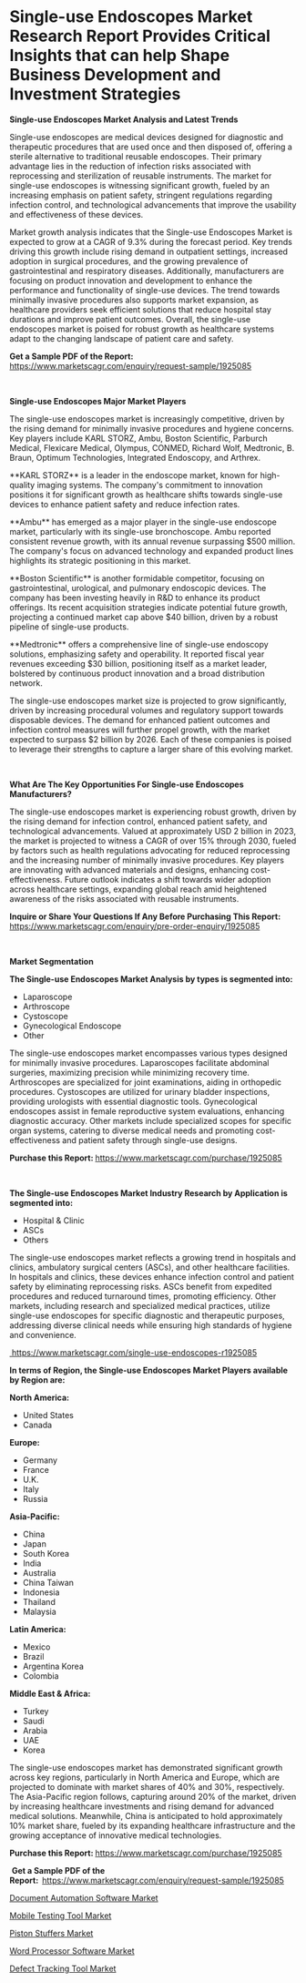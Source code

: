 <p><h1>Single-use Endoscopes Market Research Report Provides Critical Insights that can help Shape Business Development and Investment Strategies</h1></p><p><strong>Single-use Endoscopes Market Analysis and Latest Trends</strong></p>
<p><p>Single-use endoscopes are medical devices designed for diagnostic and therapeutic procedures that are used once and then disposed of, offering a sterile alternative to traditional reusable endoscopes. Their primary advantage lies in the reduction of infection risks associated with reprocessing and sterilization of reusable instruments. The market for single-use endoscopes is witnessing significant growth, fueled by an increasing emphasis on patient safety, stringent regulations regarding infection control, and technological advancements that improve the usability and effectiveness of these devices.</p><p>Market growth analysis indicates that the Single-use Endoscopes Market is expected to grow at a CAGR of 9.3% during the forecast period. Key trends driving this growth include rising demand in outpatient settings, increased adoption in surgical procedures, and the growing prevalence of gastrointestinal and respiratory diseases. Additionally, manufacturers are focusing on product innovation and development to enhance the performance and functionality of single-use devices. The trend towards minimally invasive procedures also supports market expansion, as healthcare providers seek efficient solutions that reduce hospital stay durations and improve patient outcomes. Overall, the single-use endoscopes market is poised for robust growth as healthcare systems adapt to the changing landscape of patient care and safety.</p></p>
<p><strong>Get a Sample PDF of the Report:&nbsp;</strong> <a href="https://www.marketscagr.com/enquiry/request-sample/1925085?utm_campaign=1694&utm_medium=2&utm_source=Github&utm_content=ia&utm_term=24102024&utm_id=single-use-endoscopes">https://www.marketscagr.com/enquiry/request-sample/1925085</a></p>
<p>&nbsp;</p>
<p><strong>Single-use Endoscopes Major Market Players</strong></p>
<p><p>The single-use endoscopes market is increasingly competitive, driven by the rising demand for minimally invasive procedures and hygiene concerns. Key players include KARL STORZ, Ambu, Boston Scientific, Parburch Medical, Flexicare Medical, Olympus, CONMED, Richard Wolf, Medtronic, B. Braun, Optimum Technologies, Integrated Endoscopy, and Arthrex.</p><p>**KARL STORZ** is a leader in the endoscope market, known for high-quality imaging systems. The company's commitment to innovation positions it for significant growth as healthcare shifts towards single-use devices to enhance patient safety and reduce infection rates.</p><p>**Ambu** has emerged as a major player in the single-use endoscope market, particularly with its single-use bronchoscope. Ambu reported consistent revenue growth, with its annual revenue surpassing $500 million. The company's focus on advanced technology and expanded product lines highlights its strategic positioning in this market.</p><p>**Boston Scientific** is another formidable competitor, focusing on gastrointestinal, urological, and pulmonary endoscopic devices. The company has been investing heavily in R&D to enhance its product offerings. Its recent acquisition strategies indicate potential future growth, projecting a continued market cap above $40 billion, driven by a robust pipeline of single-use products.</p><p>**Medtronic** offers a comprehensive line of single-use endoscopy solutions, emphasizing safety and operability. It reported fiscal year revenues exceeding $30 billion, positioning itself as a market leader, bolstered by continuous product innovation and a broad distribution network.</p><p>The single-use endoscopes market size is projected to grow significantly, driven by increasing procedural volumes and regulatory support towards disposable devices. The demand for enhanced patient outcomes and infection control measures will further propel growth, with the market expected to surpass $2 billion by 2026. Each of these companies is poised to leverage their strengths to capture a larger share of this evolving market.</p></p>
<p>&nbsp;</p>
<p><strong>What Are The Key Opportunities For Single-use Endoscopes Manufacturers?</strong></p>
<p><p>The single-use endoscopes market is experiencing robust growth, driven by the rising demand for infection control, enhanced patient safety, and technological advancements. Valued at approximately USD 2 billion in 2023, the market is projected to witness a CAGR of over 15% through 2030, fueled by factors such as health regulations advocating for reduced reprocessing and the increasing number of minimally invasive procedures. Key players are innovating with advanced materials and designs, enhancing cost-effectiveness. Future outlook indicates a shift towards wider adoption across healthcare settings, expanding global reach amid heightened awareness of the risks associated with reusable instruments.</p></p>
<p><strong>Inquire or Share Your Questions If Any Before Purchasing This Report:</strong> <a href="https://www.marketscagr.com/enquiry/pre-order-enquiry/1925085?utm_campaign=1694&utm_medium=2&utm_source=Github&utm_content=ia&utm_term=24102024&utm_id=single-use-endoscopes">https://www.marketscagr.com/enquiry/pre-order-enquiry/1925085</a></p>
<p>&nbsp;</p>
<p><strong>Market Segmentation</strong></p>
<p><strong>The Single-use Endoscopes Market Analysis by types is segmented into:</strong></p>
<p><ul><li>Laparoscope</li><li>Arthroscope</li><li>Cystoscope</li><li>Gynecological Endoscope</li><li>Other</li></ul></p>
<p><p>The single-use endoscopes market encompasses various types designed for minimally invasive procedures. Laparoscopes facilitate abdominal surgeries, maximizing precision while minimizing recovery time. Arthroscopes are specialized for joint examinations, aiding in orthopedic procedures. Cystoscopes are utilized for urinary bladder inspections, providing urologists with essential diagnostic tools. Gynecological endoscopes assist in female reproductive system evaluations, enhancing diagnostic accuracy. Other markets include specialized scopes for specific organ systems, catering to diverse medical needs and promoting cost-effectiveness and patient safety through single-use designs.</p></p>
<p><strong>Purchase this Report:&nbsp;</strong><a href="https://www.marketscagr.com/purchase/1925085?utm_campaign=1694&utm_medium=2&utm_source=Github&utm_content=ia&utm_term=24102024&utm_id=single-use-endoscopes">https://www.marketscagr.com/purchase/1925085</a></p>
<p>&nbsp;</p>
<p><strong>The Single-use Endoscopes Market Industry Research by Application is segmented into:</strong></p>
<p><ul><li>Hospital & Clinic</li><li>ASCs</li><li>Others</li></ul></p>
<p><p>The single-use endoscopes market reflects a growing trend in hospitals and clinics, ambulatory surgical centers (ASCs), and other healthcare facilities. In hospitals and clinics, these devices enhance infection control and patient safety by eliminating reprocessing risks. ASCs benefit from expedited procedures and reduced turnaround times, promoting efficiency. Other markets, including research and specialized medical practices, utilize single-use endoscopes for specific diagnostic and therapeutic purposes, addressing diverse clinical needs while ensuring high standards of hygiene and convenience.</p></p>
<p><a href="https://www.marketscagr.com/single-use-endoscopes-r1925085?utm_campaign=1694&utm_medium=2&utm_source=Github&utm_content=ia&utm_term=24102024&utm_id=single-use-endoscopes">&nbsp;https://www.marketscagr.com/single-use-endoscopes-r1925085</a></p>
<p><strong>In terms of Region, the Single-use Endoscopes Market Players available by Region are:</strong></p>
<p>
    <p> <strong> North America: </strong>
        <ul>
            <li>United States</li>
            <li>Canada</li>
        </ul>
        </p> 
    <p> <strong> Europe: </strong>
        <ul>
            <li>Germany</li>
            <li>France</li>
            <li>U.K.</li>
            <li>Italy</li>
            <li>Russia</li>
        </ul>
        </p> 
    <p> <strong> Asia-Pacific: </strong>
        <ul>
            <li>China</li>
            <li>Japan</li>
            <li>South Korea</li>
            <li>India</li>
            <li>Australia</li>
            <li>China Taiwan</li>
            <li>Indonesia</li>
            <li>Thailand</li>
            <li>Malaysia</li>
        </ul>
        </p> 
    <p> <strong> Latin America: </strong>
        <ul>
            <li>Mexico</li>
            <li>Brazil</li>
            <li>Argentina Korea</li>
            <li>Colombia</li>
        </ul>
        </p> 
    <p> <strong> Middle East & Africa: </strong>
        <ul>
            <li>Turkey</li>
            <li>Saudi</li>
            <li>Arabia</li>
            <li>UAE</li>
            <li>Korea</li>
        </ul>
    </p>
    </p>
<p><p>The single-use endoscopes market has demonstrated significant growth across key regions, particularly in North America and Europe, which are projected to dominate with market shares of 40% and 30%, respectively. The Asia-Pacific region follows, capturing around 20% of the market, driven by increasing healthcare investments and rising demand for advanced medical solutions. Meanwhile, China is anticipated to hold approximately 10% market share, fueled by its expanding healthcare infrastructure and the growing acceptance of innovative medical technologies.</p></p>
<p><strong>Purchase this Report: </strong><a href="https://www.marketscagr.com/purchase/1925085?utm_campaign=1694&utm_medium=2&utm_source=Github&utm_content=ia&utm_term=24102024&utm_id=single-use-endoscopes">https://www.marketscagr.com/purchase/1925085</a></p>
<p>&nbsp;<strong>Get a Sample PDF of the Report:&nbsp;&nbsp;</strong><a href="https://www.marketscagr.com/enquiry/request-sample/1925085?utm_campaign=1694&utm_medium=2&utm_source=Github&utm_content=ia&utm_term=24102024&utm_id=single-use-endoscopes">https://www.marketscagr.com/enquiry/request-sample/1925085</a></p>
<p><strong></strong></p>
<p><p><a href="https://www.linkedin.com/pulse/market-dynamics-future-trends-global-document-automation-software-syojf?utm_campaign=1694&utm_medium=2&utm_source=Github&utm_content=ia&utm_term=24102024&utm_id=single-use-endoscopes">Document Automation Software Market</a></p><p><a href="https://www.linkedin.com/pulse/mobile-testing-tool-market-global-insights-sales-trends-2024-ughxf?utm_campaign=1694&utm_medium=2&utm_source=Github&utm_content=ia&utm_term=24102024&utm_id=single-use-endoscopes">Mobile Testing Tool Market</a></p><p><a href="https://issuu.com/reportprime-2/docs/piston-stuffers-market-size-2030.pp_f9049778086885?utm_campaign=1694&utm_medium=2&utm_source=Github&utm_content=ia&utm_term=24102024&utm_id=single-use-endoscopes">Piston Stuffers Market</a></p><p><a href="https://www.linkedin.com/pulse/word-processor-software-market-evolution-regional-adaptations-o2hyf?utm_campaign=1694&utm_medium=2&utm_source=Github&utm_content=ia&utm_term=24102024&utm_id=single-use-endoscopes">Word Processor Software Market</a></p><p><a href="https://www.linkedin.com/pulse/defect-tracking-tool-market-forecasts-trends-impact-analysis-tmlef?utm_campaign=1694&utm_medium=2&utm_source=Github&utm_content=ia&utm_term=24102024&utm_id=single-use-endoscopes">Defect Tracking Tool Market</a></p></p>